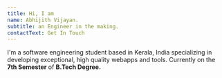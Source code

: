 ```yaml
---
title: Hi, I am
name: Abhijith Vijayan.
subtitle: an Engineer in the making.
contactText: Get In Touch
---
```


I'm a software engineering student based in Kerala, India specializing in developing exceptional, high quality webapps and tools. Currently on the <strong>7th Semester</strong> of <strong>B.Tech Degree.</strong>
